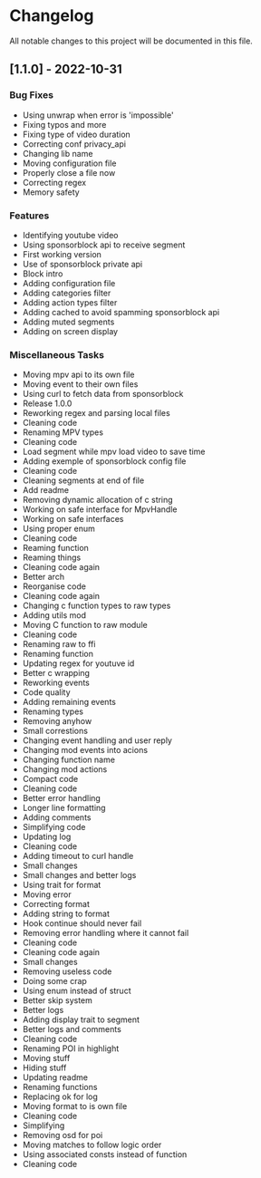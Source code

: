 # Changelog

All notable changes to this project will be documented in this file.

## [1.1.0] - 2022-10-31

### Bug Fixes

- Using unwrap when error is 'impossible'
- Fixing typos and more
- Fixing type of video duration
- Correcting conf privacy_api
- Changing lib name
- Moving configuration file
- Properly close a file now
- Correcting regex
- Memory safety

### Features

- Identifying youtube video
- Using sponsorblock api to receive segment
- First working version
- Use of sponsorblock private api
- Block intro
- Adding configuration file
- Adding categories filter
- Adding action types filter
- Adding cached to avoid spamming sponsorblock api
- Adding muted segments
- Adding on screen display

### Miscellaneous Tasks

- Moving mpv api to its own file
- Moving event to their own files
- Using curl to fetch data from sponsorblock
- Release 1.0.0
- Reworking regex and parsing local files
- Cleaning code
- Renaming MPV types
- Cleaning code
- Load segment while mpv load video to save time
- Adding exemple of sponsorblock config file
- Cleaning code
- Cleaning segments at end of file
- Add readme
- Removing dynamic allocation of c string
- Working on safe interface for MpvHandle
- Working on safe interfaces
- Using proper enum
- Cleaning code
- Reaming function
- Reaming things
- Cleaning code again
- Better arch
- Reorganise code
- Cleaning code again
- Changing c function types to raw types
- Adding utils mod
- Moving C function to raw module
- Cleaning code
- Renaming raw to ffi
- Renaming function
- Updating regex for youtuve id
- Better c wrapping
- Reworking events
- Code quality
- Adding remaining events
- Renaming types
- Removing anyhow
- Small correstions
- Changing event handling and user reply
- Changing mod events into acions
- Changing function name
- Changing mod actions
- Compact code
- Cleaning code
- Better error handling
- Longer line formatting
- Adding comments
- Simplifying code
- Updating log
- Cleaning code
- Adding timeout to curl handle
- Small changes
- Small changes and better logs
- Using trait for format
- Moving error
- Correcting format
- Adding string to format
- Hook continue should never fail
- Removing error handling where it cannot fail
- Cleaning code
- Cleaning code again
- Small changes
- Removing useless code
- Doing some crap
- Using enum instead of struct
- Better skip system
- Better logs
- Adding display trait to segment
- Better logs and comments
- Cleaning code
- Renaming POI in highlight
- Moving stuff
- Hiding stuff
- Updating readme
- Renaming functions
- Replacing ok for log
- Moving format to is own file
- Cleaning code
- Simplifying
- Removing osd for poi
- Moving matches to follow logic order
- Using associated consts instead of function
- Cleaning code

<!-- generated by git-cliff -->

